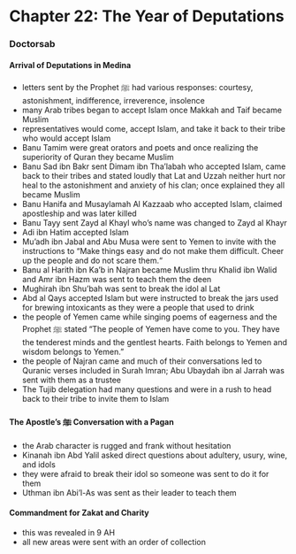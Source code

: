# Chapter 22: The Year of Deputations
### Doctorsab

#### Arrival of Deputations in Medina
- letters sent by the Prophet ﷺ had various responses: courtesy, astonishment, indifference, irreverence, insolence
- many Arab tribes began to accept Islam once Makkah and Taif became Muslim
- representatives would come, accept Islam, and take it back to their tribe who would accept Islam
- Banu Tamim were great orators and poets and once realizing the superiority of Quran they became Muslim
- Banu Sad ibn Bakr sent Dimam ibn Tha’labah who accepted Islam, came back to their tribes and stated loudly that Lat and Uzzah neither hurt nor heal to the astonishment and anxiety of his clan; once explained they all became Muslim
- Banu Hanifa and Musaylamah Al Kazzaab who accepted Islam, claimed apostleship and was later killed
- Banu Tayy sent Zayd al Khayl who’s name was changed to Zayd al Khayr
- Adi ibn Hatim accepted Islam
- Mu’adh ibn Jabal and Abu Musa were sent to Yemen to invite with the instructions to “Make things easy and do not make them difficult. Cheer up the people and do not scare them.“
- Banu al Harith ibn Ka’b in Najran became Muslim thru Khalid ibn Walid and Amr ibn Hazm was sent to teach them the deen
- Mughirah ibn Shu’bah was sent to break the idol al Lat
- Abd al Qays accepted Islam but were instructed to break the jars used for brewing intoxicants as they were a people that used to drink
- the people of Yemen came while singing poems of eagerness and the Prophet ﷺ stated “The people of Yemen have come to you. They have the tenderest minds and the gentlest hearts. Faith belongs to Yemen and wisdom belongs to Yemen.”
- the people of Najran came and much of their conversations led to Quranic verses included in Surah Imran; Abu Ubaydah ibn al Jarrah was sent with them as a trustee
- The Tujib delegation had many questions and were in a rush to head back to their tribe to invite them to Islam

#### The Apostle’s ﷺ Conversation with a Pagan
- the Arab character is rugged and frank without hesitation
- Kinanah ibn Abd Yalil asked direct questions about adultery, usury, wine, and idols
- they were afraid to break their idol so someone was sent to do it for them
- Uthman ibn Abi’l-As was sent as their leader to teach them

#### Commandment for Zakat and Charity
- this was revealed in 9 AH
- all new areas were sent with an order of collection
